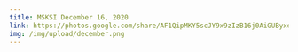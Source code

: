 ```yaml
---
title: MSKSI December 16, 2020
link: https://photos.google.com/share/AF1QipMKY5scJY9x9zIzB16j0AiGUByxebmmJMpJe3qBv-PwBXagdDD8hNkeDEUNNl02hg?key=X0MwSzBGUndkOThyQmkxdjV2OFlsdnJmNC1pdDdB
img: /img/upload/december.png
---
```

